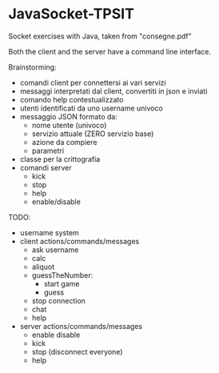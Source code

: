 # JavaSocket-TPSIT

Socket exercises with Java, taken from "consegne.pdf"

Both the client and the server have a command line interface.

Brainstorming:

- comandi client per connettersi ai vari servizi
- messaggi interpretati dal client, convertiti in json e inviati
- comando help contestualizzato
- utenti identificati da uno username univoco
- messaggio JSON formato da:
    - nome utente (univoco)
    - servizio attuale (ZERO servizio base)
    - azione da compiere
    - parametri
- classe per la crittografia
- comandi server
    - kick
    - stop
    - help
    - enable/disable

TODO:

- username system
- client actions/commands/messages
    - ask username
    - calc
    - aliquot
    - guessTheNumber:
        - start game
        - guess
    - stop connection
    - chat
    - help
- server actions/commands/messages
    - enable disable
    - kick
    - stop (disconnect everyone)
    - help
